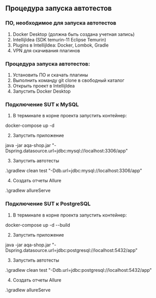 ## Процедура запуска автотестов
### ПО, необходимое для запуска автотестов
1. Docker Desktop (должна быть создана учетная запись)
2. IntellijIdea (SDK temurin-11 Eclipse Temurin)
3. Plugins в IntellijIdea: Docker, Lombok, Gradle
4. VPN для скачивания плагинов

### Процедура запуска автотестов:
1. Установить ПО и скачать плагины
2. Выполнить команду git clone в свободный каталог
3. Открыть проект в IntellijIdea
4. Запустить Docker Desktop

### Подключение SUT к MySQL
1. В терминале в корне проекта запустить контейнер:
  
docker-compose up -d 

2. Запустить приложение 

java -jar aqa-shop.jar "-Dspring.datasource.url=jdbc:mysql://localhost:3306/app"

3. Запустить автотесты

.\gradlew clean test "-Ddb.url=jdbc:mysql://localhost:3306/app"

4. Создать отчеты Allure

.\gradlew allureServe

### Подключение SUT к PostgreSQL
1. В терминале в корне проекта запустить контейнер:

docker-compose up -d --build

2. Запустить приложение

java -jar aqa-shop.jar "-Dspring.datasource.url=jdbc:postgresql://localhost:5432/app"

3. Запустить автотесты

.\gradlew clean test "-Ddb.url=jdbc:postgresql://localhost:5432/app"

4. Создать отчеты Allure

.\gradlew allureServe